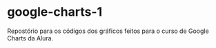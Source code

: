 # google-charts-1
Repostório para os códigos dos gráficos feitos para o curso de Google Charts da Alura.
